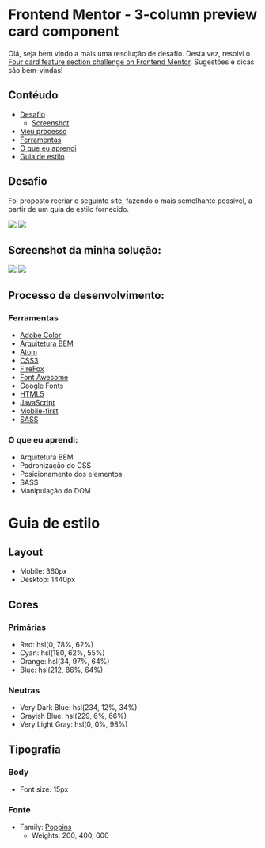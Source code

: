 <h1>Frontend Mentor - 3-column preview card component</h1>

Olá, seja bem vindo a mais uma resolução de desafio. Desta vez, resolvi o [Four card feature section challenge on Frontend Mentor](https://www.frontendmentor.io/challenges/four-card-feature-section-weK1eFYK). Sugestões e dicas são bem-vindas!

<h2>Contéudo </h2>

- [Desafio](#desafio)
  - [Screenshot](#screenshot)
- [Meu processo](#meu-processo)
- [Ferramentas](#ferramentas)
- [O que eu aprendi](#aprendizado)
- [Guia de estilo](#estilo)

<a id="desafio">
    <h2>
    Desafio
    </h2>
</a>
Foi proposto recriar o seguinte site, fazendo o mais semelhante possível, a partir de um guia de estilo fornecido.

![](./design/desktop-design.jpg)
![](./design/mobile-design.jpg)

<a id="screenshot">
<h2> Screenshot da minha solução:</h2>
</a>

![](./design/desktop-solução.jpg)
![](./design/mobile-solução.jpg)

<a id="meu-processo">
<h2> Processo de desenvolvimento:</h2>
</a>

<a id="ferramentas">
<h3>Ferramentas</h3>
</a>

- [Adobe Color](https://color.adobe.com/pt/create/color-wheel)
- [Arquitetura BEM](https://en.bem.info/methodology/css/)
- [Atom](https://atom.io/)
- [CSS3](https://developer.mozilla.org/pt-BR/docs/Web/CSS)
- [FireFox](https://www.mozilla.org/pt-BR/firefox/new/)
- [Font Awesome](https://fontawesome.com)
- [Google Fonts](https://fonts.google.com)
- [HTML5](https://developer.mozilla.org/pt-BR/docs/Web/HTML)
- [JavaScript](https://developer.mozilla.org/pt-BR/docs/Web/JavaScript)
- [Mobile-first](https://developer.mozilla.org/en-US/docs/Glossary/Mobile_First)
- [SASS](https://sass-lang.com/)

<a id="aprendizado">
<h3> O que eu aprendi:</h3>
</a>

- Arquitetura BEM
- Padronização do CSS
- Posicionamento dos elementos
- SASS
- Manipulação do DOM

<a id="estilo">
<h1>Guia de estilo</h1>
</a>

<h2> Layout </h2>

- Mobile: 360px
- Desktop: 1440px

<h2> Cores </h2>

<H3> Primárias </h3>

- Red: hsl(0, 78%, 62%)
- Cyan: hsl(180, 62%, 55%)
- Orange: hsl(34, 97%, 64%)
- Blue: hsl(212, 86%, 64%)

<h3> Neutras </h3>

- Very Dark Blue: hsl(234, 12%, 34%)
- Grayish Blue: hsl(229, 6%, 66%)
- Very Light Gray: hsl(0, 0%, 98%)

<h2> Tipografia </h2>

<h3> Body </h3>

- Font size: 15px

<h3> Fonte </h3>

- Family: [Poppins](https://fonts.google.com/specimen/Poppins)
  - Weights: 200, 400, 600
